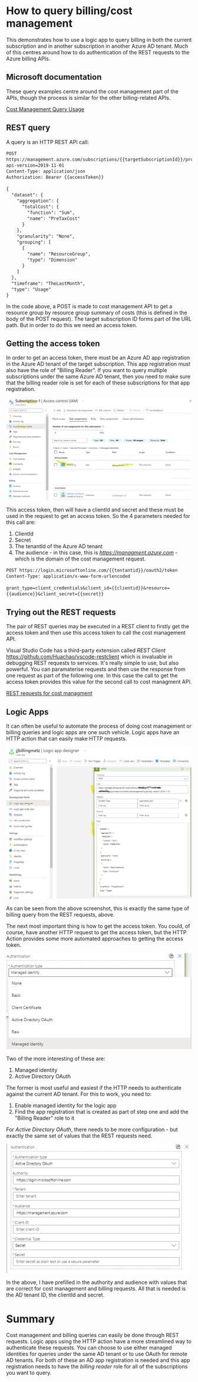 # How to query billing/cost management
This demonstrates how to use a logic app to query billing in both the current subscription and in another subscription in another Azure AD tenant. Much of this centres around how to do authentication of the REST requests to the Azure billing APIs.

## Microsoft documentation
These query examples centre around the cost management part of the APIs, though the process is similar for the other billing-related APIs.

[Cost Management Query Usage](https://docs.microsoft.com/en-us/rest/api/cost-management/query/usage "Azure Cost management")

## REST query
A query is an HTTP REST API call:

```
POST  https://management.azure.com/subscriptions/{{targetSubscriptionId}}/providers/Microsoft.CostManagement/query?api-version=2019-11-01
Content-Type: application/json
Authorization: Bearer {{accessToken}}

{
  "dataset": {
    "aggregation": {
      "totalCost": {
        "function": "Sum",
        "name": "PreTaxCost"
      }
    },
    "granularity": "None",
    "grouping": [
      {
        "name": "ResourceGroup",
        "type": "Dimension"
      }
    ]
  },
  "timeframe": "TheLastMonth",
  "type": "Usage"
}
```
In the code above, a POST is made to cost management API to get a resource group by resource group summary of costs (this is defined in the body of the POST request). The target subscription ID forms part of the URL path. But in order to do this we need an access token.

## Getting the access token
In order to get an access token, there must be an Azure AD app registration in the Azure AD tenant of the target subscription. This app registration must also have the role of "Billing Reader". If you want to query multiple subscriptions under the same Azure AD tenant, then you need to make sure that the billing reader role is set for each of these subscriptions for that app registration.

![alt text](app-registration-billing-reader.png "Billing reader role for AD app registration")

This access token, then will have a clientId and secret and these must be used in the request to get an access token. So the 4 parameters needed for this call are:
1. ClientId
2. Secret
3. The tenantId of the Azure AD tenant
4. The audience - in this case, this is *https://managment.azure.com* - which is the domain of the cost management request.

```
POST https://login.microsoftonline.com/{{tentantid}}/oauth2/token
Content-Type: application/x-www-form-urlencoded

grant_type=client_credentials&client_id={{clientid}}&resource={{audience}}&client_secret={{secret}}

```

## Trying out the REST requests
The pair of REST queries may be executed in a REST client to firstly get the access token and then use this access token to call the cost management API.

Visual Studio Code has a third-party extension called *REST Client* https://github.com/Huachao/vscode-restclient which is invaluable in debugging REST requests to services. It's really simple to use, but also powerful. You can paramaterise requests and then use the response from one request as part of the following one. In this case the call to get the access token provides this value for the second call to cost managment API.

[REST requests for cost managment](billing-blank.http "Azure Cost management")


## Logic Apps
It can often be useful to automate the process of doing cost management or billing queries and logic apps are one such vehicle. Logic apps have an HTTP action that can easily make HTTP requests.

![alt text](http-action.png "Logic app HTTP Action")

As can be seen from the above screenshot, this is exactly the same type of billing query from the REST requests, above.

The next most important thing is how to get the access token. You could, of course, have another HTTP request to get the access token, but the HTTP Action provides some more automated approaches to getting the access token. 

![alt text](authentication-methods.png "HTTP Action authentication methods")

Two of the more interesting of these are:
1. Managed identity
2. Active Directory OAuth

The former is most useful and easiest if the HTTP needs to authenticate against the current AD tenant. For this to work, you need to:
1. Enable managed identity for the logic app
2. Find the app registration that is created as part of step one and add the "Billing Reader" role to it

For *Active Directory OAuth*, there needs to be more configuration - but exactly the same set of values that the REST requests need.

![alt text](active-directory-oauth.png "HTTP Action OAuth authentication")

In the above, I have prefilled in the authority and audience with values that are correct for cost management and billing requests. All that is needed is the AD tenant ID, the clientId and secret.

# Summary
Cost management and billing queries can easily be done through REST requests. Logic apps using the HTTP action have a more streamlined way to authenticate these requests. You can choose to use either managed identities for queries under the same AD tenant or to use OAuth for remote AD tenants. For both of these an AD app registration is needed and this app registration needs to have the *billing reader* role for all of the subscriptions you want to query.
